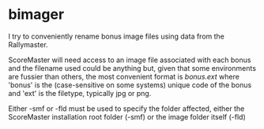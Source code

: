 # bimager
I try to conveniently rename bonus image files using data from the Rallymaster.

ScoreMaster will need access to an image file associated with each bonus and the filename used could be anything but, given that some environments are fussier than others, the most convenient format is *bonus.ext* where 'bonus' is the (case-sensitive on some systems) unique code of the bonus and 'ext' is the filetype, typically jpg or png.

Either -smf or -fld must be used to specify the folder affected, either the ScoreMaster installation root folder (-smf) or the image folder itself (-fld)